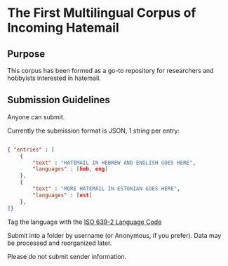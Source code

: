 # The First Multilingual Corpus of Incoming Hatemail

## Purpose

This corpus has been formed as a go-to repository for researchers and hobbyists interested in hatemail.

## Submission Guidelines

Anyone can submit.

Currently the submission format is JSON, 1 string per entry:

```json

{ "entries" : [
	{
		"text" : "HATEMAIL IN HEBREW AND ENGLISH GOES HERE",
		"languages" : [heb, eng]
	},
	{
		"text" : "MORE HATEMAIL IN ESTONIAN GOES HERE",
		"languages" : [est]
	},
]}

```

Tag the language with the [ISO 639-2 Language Code](http://www.loc.gov/standards/iso639-2/php/code_list.php)

Submit into a folder by username (or Anonymous, if you prefer). Data may be processed and reorganized later.

Please do not submit sender information.
